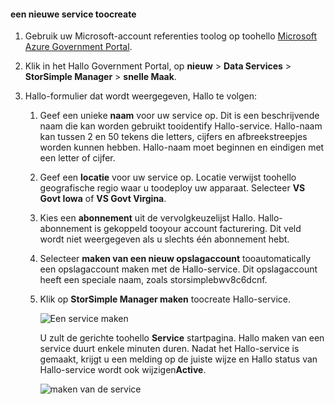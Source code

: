 <!--author=SharS last changed: 9/17/15-->


#### <a name="toocreate-a-new-service"></a>een nieuwe service toocreate
1. Gebruik uw Microsoft-account referenties toolog op toohello [Microsoft Azure Government Portal](https://manage.windowsazure.us/).
2. Klik in het Hallo Government Portal, op **nieuw** > **Data Services** > **StorSimple Manager** > **snelle Maak**.
3. Hallo-formulier dat wordt weergegeven, Hallo te volgen:
   
   1. Geef een unieke **naam** voor uw service op. Dit is een beschrijvende naam die kan worden gebruikt tooidentify Hallo-service. Hallo-naam kan tussen 2 en 50 tekens die letters, cijfers en afbreekstreepjes worden kunnen hebben. Hallo-naam moet beginnen en eindigen met een letter of cijfer.
   2. Geef een **locatie** voor uw service op. Locatie verwijst toohello geografische regio waar u toodeploy uw apparaat. Selecteer **VS Govt Iowa** of **VS Govt Virgina**.
   3. Kies een **abonnement** uit de vervolgkeuzelijst Hallo. Hallo-abonnement is gekoppeld tooyour account facturering. Dit veld wordt niet weergegeven als u slechts één abonnement hebt.
   4. Selecteer **maken van een nieuw opslagaccount** tooautomatically een opslagaccount maken met de Hallo-service. Dit opslagaccount heeft een speciale naam, zoals storsimplebwv8c6dcnf.
   5. Klik op **StorSimple Manager maken** toocreate Hallo-service.
      
       ![Een service maken](./media/storsimple-create-new-service-gov/HCS_CreateAService-gov-include.png)
      
      U zult de gerichte toohello **Service** startpagina. Hallo maken van een service duurt enkele minuten duren. Nadat het Hallo-service is gemaakt, krijgt u een melding op de juiste wijze en Hallo status van Hallo-service wordt ook wijzigen**Active**.
      
       ![maken van de service](./media/storsimple-create-new-service-gov/HCS_StorSimpleManagerServicePage-gov-include.png)

